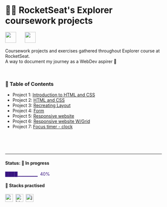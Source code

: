 # 👨‍🚀 RocketSeat's Explorer coursework projects


<img src="https://www.rocketseat.com.br/_next/image?url=%2Fassets%2Flogos%2Frocketseat.svg&w=256&q=100" height="35">&nbsp;&nbsp;&nbsp;&nbsp;&nbsp;&nbsp; <img src="https://www.rocketseat.com.br/_next/image?url=%2Fassets%2Flogos%2Fexplorer.svg&w=256&q=75" height="35">&nbsp;

Coursework projects and exercises gathered throughout Explorer course at RocketSeat.  
A way to document my journey as a WebDev aspirer 🚀

<br/>

### 📌 Table of Contents

- Project 1: [Introduction to HTML and CSS](./project01)
- Project 2: [HTML and CSS](./project02)
- Project 3: [Recreating Layout](./project03)
- Project 4: [Form](./project04)
- Project 5: [Responsive website](./project05)
- Project 6: [Responsive website W/Grid](./project06)
- Project 7: [Focus timer - clock](./project07)

<br/>
<br/>
<br/>

---

#### Status: 🚧 In progress

<p style="color:#381480"> ████▁▁▁▁▁▁ &nbsp;40% </p>

#### 🧰 Stacks practised

<img src="https://img.shields.io/badge/Css3-374449?style=flat&logo=css3" alt="css3 Badge" height="25">&nbsp;
<img src="https://img.shields.io/badge/Html5-374449?style=flat&logo=html5" alt="html5 Badge" height="25">&nbsp;
<img src="https://img.shields.io/badge/Javascript-374449?style=flat&logo=javascript" alt="javascript Badge" height="25">&nbsp;
